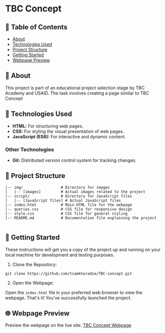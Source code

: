 # TBC Concept

## 📝 Table of Contents

- [About](#about)
- [Technologies Used](#technologies_used)
- [Project Structure](#project_structure)
- [Getting Started](#getting_started)
- [Webpage Preview](#webpage_preview)

## 🧐 About <a name = "about"></a>

This project is part of an educational project selection stage by TBC Academy and USAID. The task involves creating a page similar to TBC Concept

## 🤖 Technologies Used <a name="technologies_used"></a>

- **HTML:** For structuring web pages.
- **CSS:** For styling the visual presentation of web pages.
- **JavaScript (ES6):** For interactive and dynamic content.

### Other Technologies

- **Git:** Distributed version control system for tracking changes.

## 🧩 Project Structure <a name="project_structure"></a>

```stage-IV-coding-challenge/
|-- img/                 # Directory for images
|   |-- [images]         # Actual images related to the project
|-- script/              # Directory for JavaScript files
|   |-- [JavaScript files] # Actual JavaScript files
|-- index.html           # Main HTML file for the webpage
|-- queries.css          # CSS file for responsive design
|-- style.css            # CSS file for general styling
|-- README.md            # Documentation file explaining the project


```

## 🏁 Getting Started <a name = "getting_started"></a>

These instructions will get you a copy of the project up and running on your local machine for development and testing purposes.

1. Clone the Repository:

```
git clone https://github.com/tsamkharadze/TBC-concept.git
```

2. Open the Webpage:

Open the `index.html` file in your preferred web browser to view the webpage.
That's it! You've successfully launched the project.

## 🌐 Webpage Preview <a name="webpage_preview"></a>

Preview the webpage on the live site: [TBC Concept Webpage](https://master--tbc-concept-tsamkharadze.netlify.app/)
